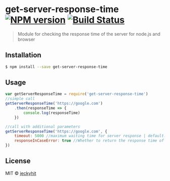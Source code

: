 # get-server-response-time [![NPM version](https://badge.fury.io/js/get-server-response-time.svg)](https://npmjs.org/package/get-server-response-time) [![Build Status](https://travis-ci.org/jeckyhit/get-server-response-time.svg?branch=master)](https://travis-ci.org/jeckyhit/get-server-response-time)

> Module for checking the response time of the server for node.js and browser

## Installation

```sh
$ npm install --save get-server-response-time
```

## Usage

```js
var getServerResponseTime = require('get-server-response-time')
//simple call
getServerResponseTime('https://google.com')
    .then(responseTime => {
        console.log(responseTime)
    })

//call with additional parameters
getServerResponseTime('https://google.com', {
    timeout: 5000 //maximum waiting time for server response | default: 5000
    responseInCaseError: true //Whether to return the response time of the server in case of an error | default: true
})
```

## License

MIT © [jeckyhit](https://github.com/jeckyhit)
